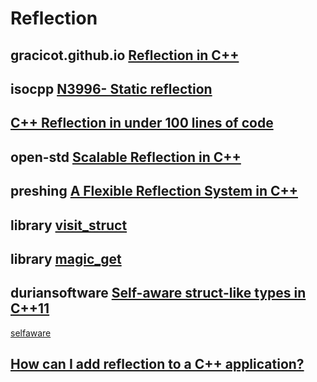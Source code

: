 # Reflection



## gracicot.github.io [Reflection in C++](https://gracicot.github.io/reflection/2018/04/03/reflection-present.html)





## isocpp [N3996- Static reflection](https://isocpp.org/files/papers/n3996.pdf)





## [C++ Reflection in under 100 lines of code](http://pfultz2.com/blog/2012/07/31/reflection-in-under-100-lines/)





## open-std [Scalable Reflection in C++](http://www.open-std.org/jtc1/sc22/wg21/docs/papers/2018/p1240r0.pdf)



## preshing  [A Flexible Reflection System in C++](https://preshing.com/20180116/a-primitive-reflection-system-in-cpp-part-1/)



## library [visit_struct](https://github.com/garbageslam/visit_struct)



## library [magic_get](https://github.com/apolukhin/magic_get)



## duriansoftware [Self-aware struct-like types in C++11](http://duriansoftware.com/joe/Self-aware-struct-like-types-in-C++11.html)

[selfaware](https://github.com/jckarter/selfaware)



## [How can I add reflection to a C++ application?](https://stackoverflow.com/questions/41453/how-can-i-add-reflection-to-a-c-application)